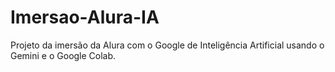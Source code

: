 # Imersao-Alura-IA
Projeto da imersão da Alura com o Google de Inteligência Artificial usando o Gemini e o Google Colab.
